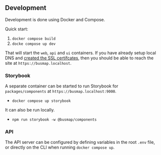 ## Development

Development is done using Docker and Compose.

Quick start:

1. `docker compose build`
2. `docke compose up dev`

That will start the `web`, `api` and `ui` containers. If you have already setup local DNS and [created the SSL certifcates](../packages/web/certs/README.md), then you should be able to reach the site at `https://busmap.localhost`.

### Storybook

A separate container can be started to run Storybook for `packages/components` at `https://busmap.localhost:9000`.

* `docker compose up storybook`

It can also be run locally.

* `npm run storybook -w @busmap/components`

### API

The API server can be configured by defining variables in the root `.env` file, or directly on the CLI when running `docker compose up`.
